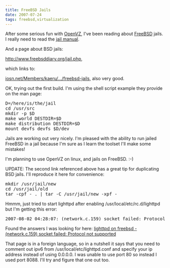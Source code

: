 ```yaml
---
title: FreeBSD Jails
date: 2007-07-24
tags: freebsd,virtualization
---
```

After some serious fun with <a href="http://www.docunext.com/wiki/OpenVZ">OpenVZ</a>, I've been reading about <a href="http://www.docunext.com/wiki/FreeBSD">FreeBSD</a> jails. I really need to read the <a href="http://www.docunext.com/wikiFreeBSD_man_jail">jail manual</a>.

And a page about BSD jails:

<a href="http://www.freebsddiary.org/jail.php">http://www.freebsddiary.org/jail.php</a>,

which links to:

<a href="http://www.iosn.net/Members/kaeru/articles/freebsd/freebsd-jails/index_html">iosn.net/Members/kaeru/.../freebsd-jails</a>, also very good.

OK, trying out the first build. I'm using the shell script example they provide on the man page:

<pre>D=/here/is/the/jail
cd /usr/src
mkdir -p $D
make world DESTDIR=$D
make distribution DESTDIR=$D
mount_devfs devfs $D/dev</pre>

Jails are working out very nicely. I'm pleased with the ability to run jailed FreeBSD in a jail because I'm sure as I learn the toolset I'll make some mistakes!

I'm planning to use OpenVZ on linux, and jails on FreeBSD. :-)

UPDATE: The second link referenced above has a great tip for duplicating BSD jails. I'll reproduce it here for convenience:

<pre>
mkdir /usr/jail/new
cd /usr/jail/old
tar -cpf - . | tar -C /usr/jail/new -xpf -</pre>

Hmmm, just tried to start lighttpd after enabling /usr/local/etc/rc.d/lighttpd but I'm getting this error:

<pre>2007-08-02 04:28:07: (network.c.159) socket failed: Protocol not supported </pre>

Found the answers I was looking for here: <a href="http://www.weithenn.idv.tw/cgi-bin/wiki.pl?action=browse&amp;diff=1&amp;id=LigHttpd-%E8%BC%95%E9%87%8F%E7%B4%9A_Web_Server">lighttpd on freebsd - (network.c.159) socket failed: Protocol not supported</a>

That page is in a foreign language, so in a nutshell it says that you need to comment out ipv6 from /usr/local/etc/lighttpd.conf and specify your ip address instead of using 0.0.0.0. I was unable to use port 80 so instead I used port 8088. I'll try and figure that one out too.

